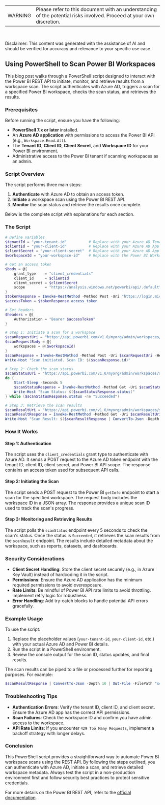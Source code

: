 <br>
<table>
  <td>WARNING</td>
  <td>Please refer to this document with an understanding of the potential risks involved. Proceed at your own discretion.</td>
</table>
<br>

Disclaimer: This content was generated with the assistance of AI and should be verified for accuracy and relevance to your specific use case.

## Using PowerShell to Scan Power BI Workspaces

This blog post walks through a PowerShell script designed to interact with the Power BI REST API to initiate, monitor, and retrieve results from a workspace scan. The script authenticates with Azure AD, triggers a scan for a specified Power BI workspace, checks the scan status, and retrieves the results.

### Prerequisites

Before running the script, ensure you have the following:

- **PowerShell 7.x or later** installed.
- An **Azure AD application** with permissions to access the Power BI API (e.g., `Workspace.Read.All`).
- The **Tenant ID**, **Client ID**, **Client Secret**, and **Workspace ID** for your Power BI environment.
- Administrative access to the Power BI tenant if scanning workspaces as an admin.

### Script Overview

The script performs three main steps:
1. **Authenticate** with Azure AD to obtain an access token.
2. **Initiate** a workspace scan using the Power BI REST API.
3. **Monitor** the scan status and retrieve the results once complete.

Below is the complete script with explanations for each section.

### The Script

```powershell
# Define variables
$tenantId = "your-tenant-id"          # Replace with your Azure AD Tenant ID
$clientId = "your-client-id"          # Replace with your Azure AD App Client ID
$clientSecret = "your-client-secret"  # Replace with your Azure AD App Client Secret
$workspaceId = "your-workspace-id"    # Replace with the Power BI Workspace ID

# Get an access token
$body = @{
    grant_type    = "client_credentials"
    client_id     = $clientId
    client_secret = $clientSecret
    scope         = "https://analysis.windows.net/powerbi/api/.default"
}
$tokenResponse = Invoke-RestMethod -Method Post -Uri "https://login.microsoftonline.com/$tenantId/oauth2/v2.0/token" -Body $body
$accessToken = $tokenResponse.access_token

# Set headers
$headers = @{
    Authorization = "Bearer $accessToken"
}

# Step 1: Initiate a scan for a workspace
$scanRequestUri = "https://api.powerbi.com/v1.0/myorg/admin/workspaces/getInfo"
$scanRequestBody = @{
    workspaces = @($workspaceId)
}
$scanResponse = Invoke-RestMethod -Method Post -Uri $scanRequestUri -Headers $headers -Body ($scanRequestBody | ConvertTo-Json -Depth 10) -ContentType "application/json"
Write-Host "Scan initiated. Scan ID: $($scanResponse.id)"

# Step 2: Check the scan status
$scanStatusUri = "https://api.powerbi.com/v1.0/myorg/admin/workspaces/scanStatus/$($scanResponse.id)"
do {
    Start-Sleep -Seconds 5
    $scanStatusResponse = Invoke-RestMethod -Method Get -Uri $scanStatusUri -Headers $headers
    Write-Host "Scan Status: $($scanStatusResponse.status)"
} while ($scanStatusResponse.status -ne "Succeeded")

# Step 3: Retrieve the scan results
$scanResultUri = "https://api.powerbi.com/v1.0/myorg/admin/workspaces/scanResult/$($scanResponse.id)"
$scanResultResponse = Invoke-RestMethod -Method Get -Uri $scanResultUri -Headers $headers
Write-Host "Scan Result: $($scanResultResponse | ConvertTo-Json -Depth 10)"
```

### How It Works

#### Step 1: Authentication
The script uses the `client_credentials` grant type to authenticate with Azure AD. It sends a POST request to the Azure AD token endpoint with the tenant ID, client ID, client secret, and Power BI API scope. The response contains an access token used for subsequent API calls.

#### Step 2: Initiating the Scan
The script sends a POST request to the Power BI `getInfo` endpoint to start a scan for the specified workspace. The request body includes the workspace ID in a JSON array. The response provides a unique scan ID used to track the scan's progress.

#### Step 3: Monitoring and Retrieving Results
The script polls the `scanStatus` endpoint every 5 seconds to check the scan's status. Once the status is `Succeeded`, it retrieves the scan results from the `scanResult` endpoint. The results include detailed metadata about the workspace, such as reports, datasets, and dashboards.

### Security Considerations

- **Client Secret Handling**: Store the client secret securely (e.g., in Azure Key Vault) instead of hardcoding it in the script.
- **Permissions**: Ensure the Azure AD application has the minimum required permissions to avoid overexposure.
- **Rate Limits**: Be mindful of Power BI API rate limits to avoid throttling. Implement retry logic for robustness.
- **Error Handling**: Add try-catch blocks to handle potential API errors gracefully.

### Example Usage

To use the script:
1. Replace the placeholder values (`your-tenant-id`, `your-client-id`, etc.) with your actual Azure AD and Power BI details.
2. Run the script in a PowerShell environment.
3. Review the console output for the scan ID, status updates, and final results.

The scan results can be piped to a file or processed further for reporting purposes. For example:

```powershell
$scanResultResponse | ConvertTo-Json -Depth 10 | Out-File -FilePath "scan_results.json"
```

### Troubleshooting Tips

- **Authentication Errors**: Verify the tenant ID, client ID, and client secret. Ensure the Azure AD app has the correct API permissions.
- **Scan Failures**: Check the workspace ID and confirm you have admin access to the workspace.
- **API Rate Limits**: If you encounter `429 Too Many Requests`, implement a backoff strategy with longer delays.

### Conclusion

This PowerShell script provides a straightforward way to automate Power BI workspace scans using the REST API. By following the steps outlined, you can authenticate with Azure AD, initiate a scan, and retrieve detailed workspace metadata. Always test the script in a non-production environment first and follow security best practices to protect sensitive credentials.

For more details on the Power BI REST API, refer to the [official documentation](https://docs.microsoft.com/en-us/rest/api/power-bi/).
